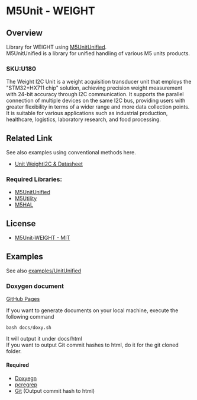 # M5Unit - WEIGHT

## Overview

Library for WEIGHT using [M5UnitUnified](https://github.com/m5stack/M5UnitUnified).  
M5UnitUnified is a library for unified handling of various M5 units products.

### SKU:U180

The Weight I2C Unit is a weight acquisition transducer unit that employs the "STM32+HX711 chip" solution, achieving precision weight measurement with 24-bit accuracy through I2C communication. It supports the parallel connection of multiple devices on the same I2C bus, providing users with greater flexibility in terms of a wider range and more data collection points. It is suitable for various applications such as industrial production, healthcare, logistics, laboratory research, and food processing.


## Related Link
See also examples using conventional methods here.

- [Unit WeightI2C & Datasheet](https://docs.m5stack.com/en/unit/Unit-Weight%20I2C)


### Required Libraries:
- [M5UnitUnified](https://github.com/m5stack/M5UnitUnified)
- [M5Utility](https://github.com/m5stack/M5Utility)
- [M5HAL](https://github.com/m5stack/M5HAL)

## License

- [M5Unit-WEIGHT - MIT](LICENSE)

## Examples
See also [examples/UnitUnified](examples/UnitUnified)



### Doxygen document
[GitHub Pages](https://m5stack.github.io/M5Unit-WEIGHT/)

If you want to generate documents on your local machine, execute the following command

```
bash docs/doxy.sh
```

It will output it under docs/html  
If you want to output Git commit hashes to html, do it for the git cloned folder.

#### Required
- [Doxyegn](https://www.doxygen.nl/)
- [pcregrep](https://formulae.brew.sh/formula/pcre2)
- [Git](https://git-scm.com/) (Output commit hash to html)

